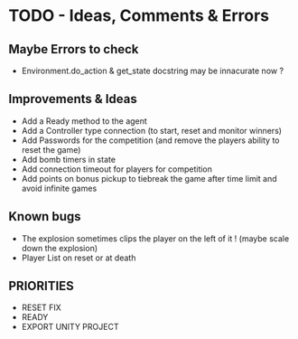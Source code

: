 # TODO - Ideas, Comments & Errors

## Maybe Errors to check

- Environment.do_action & get_state docstring may be innacurate now ?

## Improvements & Ideas

- Add a Ready method to the agent
- Add a Controller type connection (to start, reset and monitor winners)
- Add Passwords for the competition (and remove the players ability to reset the game)
- Add bomb timers in state
- Add connection timeout for players for competition
- Add points on bonus pickup to tiebreak the game after time limit and avoid infinite games

## Known bugs

- The explosion sometimes clips the player on the left of it ! (maybe scale down the explosion)
- Player List on reset or at death

## PRIORITIES

- RESET FIX
- READY
- EXPORT UNITY PROJECT
